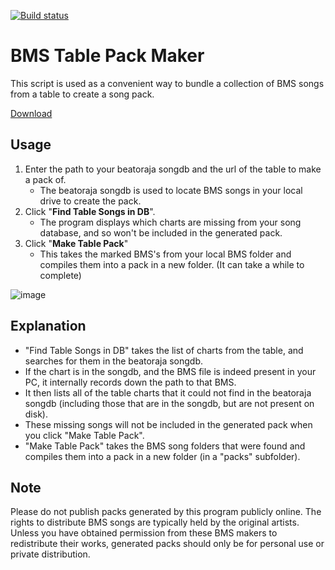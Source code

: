 [![Build status](https://ci.appveyor.com/api/projects/status/14naod4uc8g09ang?svg=true)](https://ci.appveyor.com/project/wcko87/bms-table-pack-maker)

# BMS Table Pack Maker
This script is used as a convenient way to bundle a collection of BMS songs from a table to create a song pack.

[Download](https://github.com/wcko87/bms-table-pack-maker/releases)

## Usage
1. Enter the path to your beatoraja songdb and the url of the table to make a pack of.
    - The beatoraja songdb is used to locate BMS songs in your local drive to create the pack.
2. Click "**Find Table Songs in DB**".
    - The program displays which charts are missing from your song database, and so won't be included in the generated pack.
3. Click "**Make Table Pack**"
    - This takes the marked BMS's from your local BMS folder and compiles them into a pack in a new folder. (It can take a while to complete)

![image](https://user-images.githubusercontent.com/27341392/174059251-f803c9b7-8add-4a89-ba91-52def00cab9f.png)

## Explanation
- "Find Table Songs in DB" takes the list of charts from the table, and searches for them in the beatoraja songdb.
- If the chart is in the songdb, and the BMS file is indeed present in your PC, it internally records down the path to that BMS.
- It then lists all of the table charts that it could not find in the beatoraja songdb (including those that are in the songdb, but are not present on disk).
- These missing songs will not be included in the generated pack when you click "Make Table Pack".
- "Make Table Pack" takes the BMS song folders that were found and compiles them into a pack in a new folder (in a "packs" subfolder).

## Note
Please do not publish packs generated by this program publicly online. The rights to distribute BMS songs are typically held by the original artists.
Unless you have obtained permission from these BMS makers to redistribute their works, generated packs should only be for personal use or private distribution.
